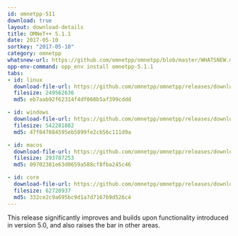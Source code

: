 ```yaml
---
id: omnetpp-511
download: true
layout: download-details
title: OMNeT++ 5.1.1
date: 2017-05-10
sortkey: "2017-05-10"
category: omnetpp
whatsnew-url: https://github.com/omnetpp/omnetpp/blob/master/WHATSNEW.md#omnet-511-may-2017
opp-env-command: opp_env install omnetpp-5.1.1
tabs:
- id: linux
  download-file-url: https://github.com/omnetpp/omnetpp/releases/download/omnetpp-5.1.1/omnetpp-5.1.1-src-linux.tgz
  filesize: 249562636
  md5: eb7aab92f62314f4df060b5af399cddd

- id: windows
  download-file-url: https://github.com/omnetpp/omnetpp/releases/download/omnetpp-5.1.1/omnetpp-5.1.1-src-windows.zip
  filesize: 542281882
  md5: 47f047884595eb5899fe2cb56c111d9a

- id: macos
  download-file-url: https://github.com/omnetpp/omnetpp/releases/download/omnetpp-5.1.1/omnetpp-5.1.1-src-macosx.tgz
  filesize: 293787253
  md5: 09702381e63d0659a588cf8fba245c46

- id: core
  download-file-url: https://github.com/omnetpp/omnetpp/releases/download/omnetpp-5.1.1/omnetpp-5.1.1-src-core.tgz
  filesize: 62720937
  md5: 332ce2c9a695bc9d1a7d7167b9d526c4
---
```


This release significantly improves and builds upon functionality introduced in
version 5.0, and also raises the bar in other areas.
